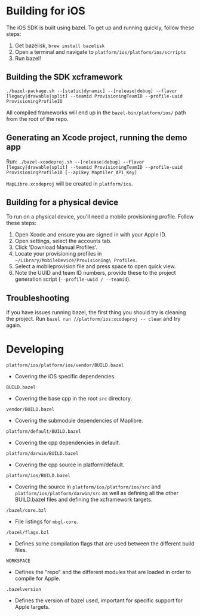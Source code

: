 # Building for iOS
The iOS SDK is built using bazel. To get up and running quickly, follow these steps:

1. Get bazelisk, `brew install bazelisk`
2. Open a terminal and navigate to `platform/ios/platform/ios/scrripts`
3. Run bazel!

## Building the SDK xcframework
`./bazel-package.sh --[static|dynamic] --[release|debug] --flavor [legacy|drawable|split] --teamid ProvisioningTeamID --profile-uuid ProvisioningProfileID`

All compiled frameworks will end up in the `bazel-bin/platform/ios/` path from the root of the repo.

## Generating an Xcode project, running the demo app
Run:
`./bazel-xcodeproj.sh --[release|debug] --flavor [legacy|drawable|split] --teamid ProvisioningTeamID --profile-uuid ProvisioningProfileID [--apikey Maptiler_API_Key]`

`MapLibre.xcodeproj` will be created in `platform/ios`.

## Building for a physical device
To run on a physical device, you'll need a mobile provisioning profile. Follow these steps:
1. Open Xcode and ensure you are signed in with your Apple ID.
2. Open settings, select the accounts tab.
3. Click 'Download Manual Profiles'.
4. Locate your provisioning profiles in `~/Library/MobileDevice/Provisioning\ Profiles`.
5. Select a mobileprovision file and press space to open quick view.
6. Note the UUID and team ID numbers, provide these to the project generation script (`--profile-uuid / --teamid`).

## Troubleshooting
If you have issues running bazel, the first thing you should try is cleaning the project. Run `bazel run //platform/ios:xcodeproj -- clean` and try again.

# Developing
`platform/ios/platform/ios/vendor/BUILD.bazel`
- Covering the iOS specific dependencies.

`BUILD.bazel`
- Covering the base cpp in the root `src` directory.

`vendor/BUILD.bazel`
- Covering the submodule dependencies of Maplibre.

`platform/default/BUILD.bazel`
- Covering the cpp dependencies in default.

`platform/darwin/BUILD.bazel`
- Covering the cpp source in platform/default.

`platform/ios/BUILD.bazel`
- Covering the source in `platform/ios/platform/ios/src` and `platform/ios/platform/darwin/src` as well as defining all the other BUILD.bazel files and defining the xcframework targets.

`/bazel/core.bzl`
- File listings for `mbgl-core`.

`/bazel/flags.bzl`
- Defines some compilation flags that are used between the different build files.

`WORKSPACE`
- Defines the "repo" and the different modules that are loaded in order to compile for Apple.

`.bazelversion`
- Defines the version of bazel used, important for specific support for Apple targets.